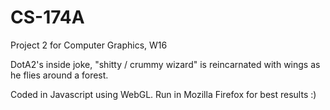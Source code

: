 # CS-174A

Project 2 for Computer Graphics, W16

DotA2's inside joke, "shitty / crummy wizard" is reincarnated with wings as he flies around a forest.

Coded in Javascript using WebGL. Run in Mozilla Firefox for best results :)
